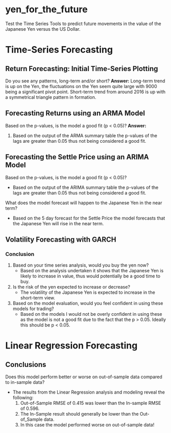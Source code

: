 # yen_for_the_future
Test the Time Series Tools to predict future movements in the value of the Japanese Yen versus the US Dollar.

# Time-Series Forecasting
## Return Forecasting: Initial Time-Series Plotting

Do you see any patterns, long-term and/or short?
**Answer:** Long-term trend is up on the Yen, the fluctuations on the Yen seem quite large with 9000 being a significant pivot point.
 Short-term trend from around 2016 is up with a symmetrical triangle pattern in formation.

## Forecasting Returns using an ARMA Model

Based on the p-values, is the model a good fit (p < 0.05)?
**Answer:**     
   1. Based on the output of the ARMA summary table the p-values of the lags are greater than 0.05 thus not being considered a good fit.

## Forecasting the Settle Price using an ARIMA Model

Based on the p-values, is the model a good fit (p < 0.05)?
   * Based on the output of the ARIMA summary table the p-values of the lags are greater than 0.05 thus not being considered a good fit.
   
What does the model forecast will happen to the Japanese Yen in the near term?
   * Based on the 5 day forecast for the Settle Price the model forecasts that the Japanese Yen will rise in the near term.

## Volatility Forecasting with GARCH
### Conclusion

1. Based on your time series analysis, would you buy the yen now?
    * Based on the analysis undertaken it shows that the Japanese Yen is likely to increase in value, thus would potentially be a good time to buy.
2. Is the risk of the yen expected to increase or decrease?
    * The volatility of the Japanese Yen is expected to increase in the short-term view.
3. Based on the model evaluation, would you feel confident in using these models for trading?
    * Based on the models I would not be overly confident in using these as the model is not a good fit due to the fact that the p > 0.05.  Ideally this should be p < 0.05.


# Linear Regression Forecasting

## Conclusions

Does this model perform better or worse on out-of-sample data compared to in-sample data?
* The results from the Linear Regression analysis and modeling reveal the following:
    1. Out-of-Sample RMSE of 0.415 was lower than the In-sample RMSE of 0.596.
    2. The In-Sample result should generally be lower than the Out-of_Sample data.
    3. In this case the model performed worse on out-of-sample data!